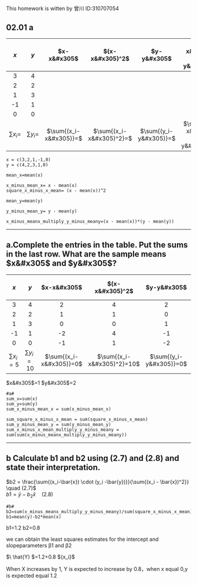 #
This homework is witten by 曾川    ID:310707054
## 02.01 a
|$x$|$y$ |$x-x&#x305$|$(x-x&#x305)^2$       |$y-y&#x305$| $(x-x&#x305)(y-y&#x305) $       |
|:---:|:---:|:---------:|:---------------------:|:-----------:|:---------------------:|
| 3   | 4   |        |                   |         |                   |
| 2   | 2   |       |                  |         |                  |
| 1   | 3   |         |                     |          |                    |
| -1  | 1   |        |                    |         |                 |
| 0   | 0   |        |                   |        |                     |
| $\sum{x_i}=$  | $\sum{y_i}=$  | $\sum{(x_i-x&#x305)}=$        |   $\sum{(x_i-x&#x305)^2}=$           |  $\sum{(y_i-y&#x305)}=$        | $\sum{(x_i-x&#x305)(y_i-y&#x305)}=$  |
```
x = c(3,2,1,-1,0)
y = c(4,2,3,1,0)

mean_x=mean(x)

x_minus_mean_x= x - mean(x)
square_x_minus_x_mean= (x - mean(x))^2

mean_y=mean(y)

y_minus_mean_y= y - mean(y)

x_minus_meanx_multiply_y_minus_meany=(x - mean(x))*(y - mean(y))
```
---
## a.Complete the entries in the table. Put the sums in the last row. What are the sample means $x&#x305$ and $y&#x305$?

|$x$|$y$ |$x-x&#x305$|$(x-x&#x305)^2$       |$y-y&#x305$| $(x-x&#x305)(y-y&#x305) $       |
|:---:|:---:|:---------:|:---------------------:|:-----------:|:---------------------:|
| 3   | 4   |  2      |   4                |    2     |        4           |
| 2   | 2   |   1    |       1           |     0    |           0       |
| 1   | 3   |    0     |       0              |    1      |      0              |
| -1  | 1   |    -2    |       4             |     -1    |      2           |
| 0   | 0   |    -1    |       1            |    -2    |          2           |
| $\sum{x_i}=5$  | $\sum{y_i}=10$  | $\sum{(x_i-x&#x305)}=0$        |   $\sum{(x_i-x&#x305)^2}=10$           |  $\sum{(y_i-y&#x305)}=0$        | $\sum{(x_i-x&#x305)(y_i-y&#x305)}=8$  |

$x&#x305$=1  $y&#x305$=2
```
#a#
sum_x=sum(x)
sum_y=sum(y)
sum_x_minus_mean_x = sum(x_minus_mean_x)

sum_square_x_minus_x_mean = sum(square_x_minus_x_mean)
sum_y_minus_mean_y = sum(y_minus_mean_y)
sum_x_minus_x_mean_multiply_y_minus_meany = sum(sum(x_minus_meanx_multiply_y_minus_meany))
```
---
## b Calculate b1 and b2 using (2.7) and (2.8) and state their interpretation.
$b2 = \frac{\sum{(x_i-\bar{x}) \cdot (y_i -\bar{y})}}{\sum{(x_i - \bar{x})^2}} \quad (2.7)$\
$b1 = \bar{y} - b_2\bar{x} \quad (2.8)$
```
#b#
b2=sum(x_minus_meanx_multiply_y_minus_meany)/sum(square_x_minus_x_mean)
b1=mean(y)-b2*mean(x)
```
b1=1.2   b2=0.8 

we can obtain the least squares estimates for the intercept and slopeparameters β1 and β2

  $\ \hat{Y} \$=1.2+0.8 $\{x_i}$

When X increases by 1, Y is expected to increase by 0.8，when x equal 0,y is expected equal 1.2
